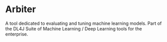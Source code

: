 # Arbiter

A tool dedicated to evaluating and tuning machine learning models. Part of the DL4J Suite of Machine Learning / Deep Learning tools for the enterprise.

